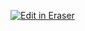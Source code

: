 <p><a target="_blank" href="https://app.eraser.io/workspace/g5TQJDQpw6tpMurH9Lnn" id="edit-in-eraser-github-link"><img alt="Edit in Eraser" src="https://firebasestorage.googleapis.com/v0/b/second-petal-295822.appspot.com/o/images%2Fgithub%2FOpen%20in%20Eraser.svg?alt=media&amp;token=968381c8-a7e7-472a-8ed6-4a6626da5501"></a></p>




<!--- Eraser file: https://app.eraser.io/workspace/g5TQJDQpw6tpMurH9Lnn --->